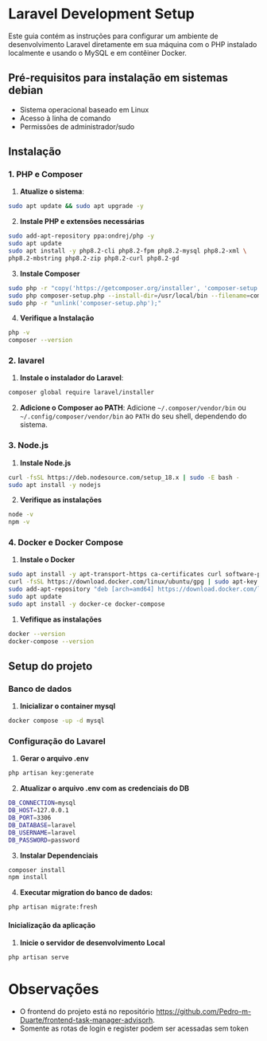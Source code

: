 # Laravel Development Setup

Este guia contém as instruções para configurar um ambiente de desenvolvimento Laravel diretamente em sua máquina com o PHP instalado localmente e usando o MySQL e  em contêiner Docker.

## Pré-requisitos para instalação em sistemas debian

- Sistema operacional baseado em Linux
- Acesso à linha de comando
- Permissões de administrador/sudo

## Instalação

### 1. PHP e Composer

1. **Atualize o sistema**:
  ``` bash
  sudo apt update && sudo apt upgrade -y
```


2. **Instale PHP e extensões necessárias**
``` bash
sudo add-apt-repository ppa:ondrej/php -y
sudo apt update
sudo apt install -y php8.2-cli php8.2-fpm php8.2-mysql php8.2-xml \
php8.2-mbstring php8.2-zip php8.2-curl php8.2-gd
```
3. **Instale Composer**
```bash
sudo php -r "copy('https://getcomposer.org/installer', 'composer-setup.php');"
sudo php composer-setup.php --install-dir=/usr/local/bin --filename=composer
sudo php -r "unlink('composer-setup.php');"
```
4. **Verifique a Instalação**
```bash
php -v
composer --version
```
### 2. lavarel

1. **Instale o instalador do Laravel**:
```bash
composer global require laravel/installer
```
2. **Adicione o Composer ao PATH**: Adicione `~/.composer/vendor/bin` ou `~/.config/composer/vendor/bin` ao `PATH` do seu shell, dependendo do sistema.

### 3. Node.js
1. **Instale Node.js**
```bash
curl -fsSL https://deb.nodesource.com/setup_18.x | sudo -E bash -
sudo apt install -y nodejs
```
2. **Verifique as instalações**
```bash
node -v
npm -v
```
### 4. Docker e  Docker Compose
1. **Instale o Docker**
```bash
sudo apt install -y apt-transport-https ca-certificates curl software-properties-common
curl -fsSL https://download.docker.com/linux/ubuntu/gpg | sudo apt-key add -
sudo add-apt-repository "deb [arch=amd64] https://download.docker.com/linux/$(lsb_release -cs) stable"
sudo apt update
sudo apt install -y docker-ce docker-compose
```
1. **Vefifique as instalações**
```bash
docker --version
docker-compose --version
```


## Setup do projeto
### Banco de dados
1. **Inicializar o container mysql**
```bash
docker compose -up -d mysql
```

### Configuração do Lavarel
1. **Gerar o arquivo .env**
```bash
php artisan key:generate
```
2. **Atualizar o arquivo .env com as credenciais do DB**
```bash
DB_CONNECTION=mysql
DB_HOST=127.0.0.1
DB_PORT=3306
DB_DATABASE=laravel
DB_USERNAME=laravel
DB_PASSWORD=password
```
3. **Instalar  Dependenciais**
```bash
composer install
npm install
```
4. **Executar migration do banco de dados:**
```bash
php artisan migrate:fresh
```

#### Inicialização da aplicação
1. **Inicie o servidor de desenvolvimento Local**
```bash
php artisan serve
```

# Observações
- O frontend do projeto está no repositório https://github.com/Pedro-m-Duarte/frontend-task-manager-advisorh. 
- Somente as rotas de login e register podem ser acessadas sem token
  
